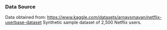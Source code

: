### Data Source ###
Data obtained from: https://www.kaggle.com/datasets/arnavsmayan/netflix-userbase-dataset
Synthetic sample dataset of 2,500 Netflix users.
